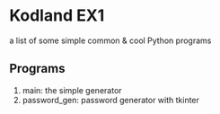 
# Kodland EX1

a list of some simple common & cool Python programs






## Programs

1) main: the simple generator
2) password_gen: password generator with tkinter

